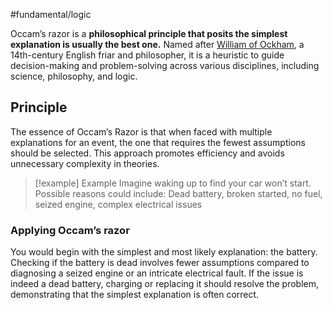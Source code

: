 #fundamental/logic

Occam’s razor is a **philosophical principle that posits the simplest explanation is usually the best one.** Named after [William of Ockham](https://en.wikipedia.org/wiki/William_of_Ockham), a 14th-century English friar and philosopher, it is a heuristic to guide decision-making and problem-solving across various disciplines, including science, philosophy, and logic.

## Principle

The essence of Occam’s Razor is that when faced with multiple explanations for an event, the one that requires the fewest assumptions should be selected. This approach promotes efficiency and avoids unnecessary complexity in theories.

> [!example] Example
 Imagine waking up to find your car won’t start. Possible reasons could include: Dead battery, broken started, no fuel, seized engine, complex electrical issues

### Applying Occam’s razor

You would begin with the simplest and most likely explanation: the battery. Checking if the battery is dead involves fewer assumptions compared to diagnosing a seized engine or an intricate electrical fault. If the issue is indeed a dead battery, charging or replacing it should resolve the problem, demonstrating that the simplest explanation is often correct.
